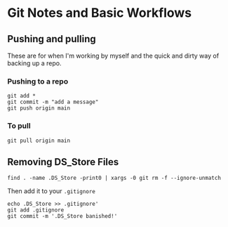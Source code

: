 # Git Notes and Basic Workflows

## Pushing and pulling 

These are for when I'm working by myself and the quick and dirty way of backing up a repo.

### Pushing to a repo

```
git add *
git commit -m "add a message"
git push origin main
```
### To pull

`git pull origin main`


## Removing DS_Store Files

`find . -name .DS_Store -print0 | xargs -0 git rm -f --ignore-unmatch`

Then add it to your  `.gitignore`

```
echo .DS_Store >> .gitignore'
git add .gitignore
git commit -m '.DS_Store banished!'
```
